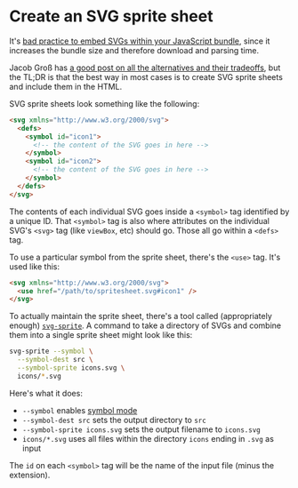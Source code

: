# Create an SVG sprite sheet

It's [bad practice to embed SVGs within your JavaScript bundle](https://web.archive.org/web/20220615153016/https://twitter.com/_developit/status/1382838799420514317), since it increases the bundle size and therefore download and parsing time.

Jacob Groß has [a good post on all the alternatives and their tradeoffs](https://kurtextrem.de/posts/svg-in-js), but the TL;DR is that the best way in most cases is to create SVG sprite sheets and include them in the HTML.

SVG sprite sheets look something like the following:

```html
<svg xmlns="http://www.w3.org/2000/svg">
  <defs>
    <symbol id="icon1">
      <!-- the content of the SVG goes in here -->
    </symbol>
    <symbol id="icon2">
      <!-- the content of the SVG goes in here -->
    </symbol>
  </defs>
</svg>
```

The contents of each individual SVG goes inside a `<symbol>` tag identified by a unique ID. That `<symbol>` tag is also where attributes on the individual SVG's `<svg>` tag (like `viewBox`, etc) should go. Those all go within a `<defs>` tag.

To use a particular symbol from the sprite sheet, there's the `<use>` tag. It's used like this:

```html
<svg xmlns="http://www.w3.org/2000/svg">
  <use href="/path/to/spritesheet.svg#icon1" />
</svg>
```

To actually maintain the sprite sheet, there's a tool called (appropriately enough) [`svg-sprite`](https://www.npmjs.com/package/svg-sprite). A command to take a directory of SVGs and combine them into a single sprite sheet might look like this:

```bash
svg-sprite --symbol \
  --symbol-dest src \
  --symbol-sprite icons.svg \
  icons/*.svg
```

Here's what it does:

- `--symbol` enables [symbol mode](https://github.com/svg-sprite/svg-sprite/blob/HEAD/docs/configuration.md#defs--symbol-mode)
- `--symbol-dest src` sets the output directory to `src`
- `--symbol-sprite icons.svg` sets the output filename to `icons.svg`
- `icons/*.svg` uses all files within the directory `icons` ending in `.svg` as input

The `id` on each `<symbol>` tag will be the name of the input file (minus the extension).
